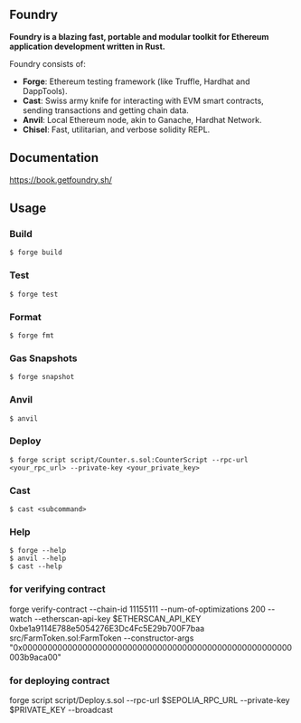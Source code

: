 ## Foundry

**Foundry is a blazing fast, portable and modular toolkit for Ethereum application development written in Rust.**

Foundry consists of:

- **Forge**: Ethereum testing framework (like Truffle, Hardhat and DappTools).
- **Cast**: Swiss army knife for interacting with EVM smart contracts, sending transactions and getting chain data.
- **Anvil**: Local Ethereum node, akin to Ganache, Hardhat Network.
- **Chisel**: Fast, utilitarian, and verbose solidity REPL.

## Documentation

https://book.getfoundry.sh/

## Usage

### Build

```shell
$ forge build
```

### Test

```shell
$ forge test
```

### Format

```shell
$ forge fmt
```

### Gas Snapshots

```shell
$ forge snapshot
```

### Anvil

```shell
$ anvil
```

### Deploy

```shell
$ forge script script/Counter.s.sol:CounterScript --rpc-url <your_rpc_url> --private-key <your_private_key>
```

### Cast

```shell
$ cast <subcommand>
```

### Help

```shell
$ forge --help
$ anvil --help
$ cast --help
```

### for verifying contract

forge verify-contract --chain-id 11155111 --num-of-optimizations 200 --watch --etherscan-api-key $ETHERSCAN_API_KEY 0xbe1a9114E788e5054276E3Dc4Fc5E29b700F7baa src/FarmToken.sol:FarmToken --constructor-args "0x000000000000000000000000000000000000000000000000000000003b9aca00"

### for deploying contract

forge script script/Deploy.s.sol --rpc-url $SEPOLIA_RPC_URL --private-key $PRIVATE_KEY --broadcast
